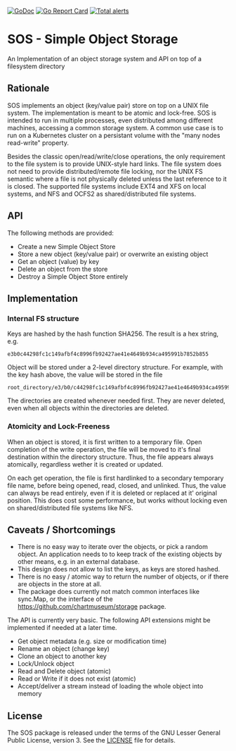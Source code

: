 [![GoDoc](https://godoc.org/github.com/hweidner/sos?status.svg)](https://godoc.org/github.com/hweidner/sos)
[![Go Report Card](https://goreportcard.com/badge/github.com/hweidner/sos)](https://goreportcard.com/report/github.com/hweidner/sos)
[![Total alerts](https://img.shields.io/lgtm/alerts/g/hweidner/sos.svg?logo=lgtm&logoWidth=18)](https://lgtm.com/projects/g/hweidner/sos/alerts/)

# SOS - Simple Object Storage

An Implementation of an object storage system and API on top of a
filesystem directory

## Rationale

SOS implements an object (key/value pair) store on top on a UNIX file system.
The implementation is meant to be atomic and lock-free. SOS is intended to run
in multiple processes, even distributed among different machines, accessing a
common storage system. A common use case is to run on a Kubernetes cluster on
a persistant volume with the "many nodes read-write" property.

Besides the classic open/read/write/close operations, the only requirement to
the file system is to provide UNIX-style hard links. The file system does not
need to provide distributed/remote file locking, nor the UNIX FS semantic where
a file is not physically deleted unless the last reference to it is closed.
The supported file systems include EXT4 and XFS on local systems, and NFS and
OCFS2 as shared/distributed file systems.

## API

The following methods are provided:

* Create a new Simple Object Store
* Store a new object (key/value pair) or overwrite an existing object
* Get an object (value) by key
* Delete an object from the store
* Destroy a Simple Object Store entirely

## Implementation

### Internal FS structure

Keys are hashed by the hash function SHA256. The result is a hex string, e.g.

	e3b0c44298fc1c149afbf4c8996fb92427ae41e4649b934ca495991b7852b855

Object will be stored under a 2-level directory structure. For example, with
the key hash above, the value will be stored in the file

	root_directory/e3/b0/c44298fc1c149afbf4c8996fb92427ae41e4649b934ca495991b7852b855

The directories are created whenever needed first. They are never deleted, even
when all objects within the directories are deleted.

### Atomicity and Lock-Freeness

When an object is stored, it is first written to a temporary file. Open
completion of the write operation, the file will be moved to it's final
destination within the directory structure. Thus, the file appears always
atomically, regardless wether it is created or updated.

On each get operation, the file is first hardlinked to a secondary temporary
file name, before being opened, read, closed, and unlinked. Thus, the value
can always be read entirely, even if it is deleted or replaced at it' original
position. This does cost some performance, but works without locking even on
shared/distributed file systems like NFS.

## Caveats / Shortcomings

* There is no easy way to iterate over the objects, or pick a random object.
  An application needs to to keep track of the existing objects by other means,
  e.g. in an external database.
* This design does not allow to list the keys, as keys are stored hashed.
* There is no easy / atomic way to return the number of objects, or if there
  are objects in the store at all.
* The package does currently not match common interfaces like sync.Map,
  or the interface of the https://github.com/chartmuseum/storage package.

The API is currently very basic. The following API extensions might be
implemented if needed at a later time.

* Get object metadata (e.g. size or modification time)
* Rename an object (change key)
* Clone an object to another key
* Lock/Unlock object
* Read and Delete object (atomic)
* Read or Write if it does not exist (atomic)
* Accept/deliver a stream instead of loading the whole object into memory

## License

The SOS package is released under the terms of the GNU Lesser General Public
License, version 3. See the [LICENSE](LICENSE) file for details.

